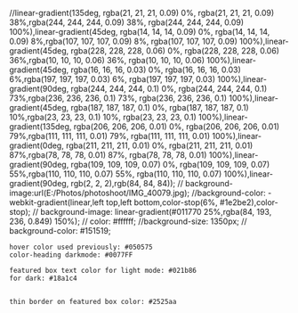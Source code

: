 //linear-gradient(135deg, rgba(21, 21, 21, 0.09) 0%, rgba(21, 21, 21, 0.09) 38%,rgba(244, 244, 244, 0.09) 38%, rgba(244, 244, 244, 0.09) 100%),linear-gradient(45deg, rgba(14, 14, 14, 0.09) 0%, rgba(14, 14, 14, 0.09) 8%,rgba(107, 107, 107, 0.09) 8%, rgba(107, 107, 107, 0.09) 100%),linear-gradient(45deg, rgba(228, 228, 228, 0.06) 0%, rgba(228, 228, 228, 0.06) 36%,rgba(10, 10, 10, 0.06) 36%, rgba(10, 10, 10, 0.06) 100%),linear-gradient(45deg, rgba(16, 16, 16, 0.03) 0%, rgba(16, 16, 16, 0.03) 6%,rgba(197, 197, 197, 0.03) 6%, rgba(197, 197, 197, 0.03) 100%),linear-gradient(90deg, rgba(244, 244, 244, 0.1) 0%, rgba(244, 244, 244, 0.1) 73%,rgba(236, 236, 236, 0.1) 73%, rgba(236, 236, 236, 0.1) 100%),linear-gradient(45deg, rgba(187, 187, 187, 0.1) 0%, rgba(187, 187, 187, 0.1) 10%,rgba(23, 23, 23, 0.1) 10%, rgba(23, 23, 23, 0.1) 100%),linear-gradient(135deg, rgba(206, 206, 206, 0.01) 0%, rgba(206, 206, 206, 0.01) 79%,rgba(111, 111, 111, 0.01) 79%, rgba(111, 111, 111, 0.01) 100%),linear-gradient(0deg, rgba(211, 211, 211, 0.01) 0%, rgba(211, 211, 211, 0.01) 87%,rgba(78, 78, 78, 0.01) 87%, rgba(78, 78, 78, 0.01) 100%),linear-gradient(90deg, rgba(109, 109, 109, 0.07) 0%, rgba(109, 109, 109, 0.07) 55%,rgba(110, 110, 110, 0.07) 55%, rgba(110, 110, 110, 0.07) 100%),linear-gradient(90deg, rgb(2, 2, 2),rgb(84, 84, 84));
   // background-image:url(E:/Photos/photoshoot/IMG_40079.jpg);
    //background-color: -webkit-gradient(linear,left top,left bottom,color-stop(6%, #1e2be2),color-stop);
   // background-image: linear-gradient(#011770 25%,rgba(84, 193, 236, 0.849) 150%);
   // color: #ffffff;
    //background-size: 1350px;
    // background-color: #151519;

    hover color used previously: #050575
    color-heading darkmode: #0077FF

    featured box text color for light mode: #021b86
    for dark: #18a1c4


    thin border on featured box color: #2525aa